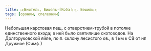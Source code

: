 ```yaml
---
title: ⒜Биштель, Бишель-[Коба]⒯, Бешиль⒵
tags: [ороним, спелеоним]
---
```


Небольшая карстовая пещ. с отверстием-трубой в потолке единственного входа; в
ней было святилище скотоводов. На Долгоруковской яйле, по п. склону лесистого
ов., в 1 км к СВ от нп Дружное (Симф.)
